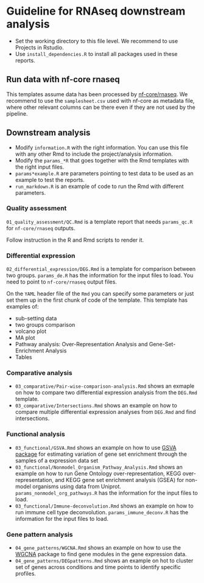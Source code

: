 # Guideline for RNAseq downstream analysis

- Set the working directory to this file level. We recommend to use Projects in Rstudio.
- Use `install_dependencies.R` to install all packages used in these reports.

## Run data with nf-core rnaseq

This templates assume data has been processed by [nf-core/rnaseq](https://nf-co.re/rnaseq/3.14.0/docs/usage).
We recommend to use the `samplesheet.csv` used with nf-core as metadata file, where other relevant columns can be there even if they are not used by the pipeline.

## Downstream analysis

- Modify `information.R` with the right information. You can use this file with any other Rmd to include the project/analysis information.
- Modify the `params_*R` that goes together with the Rmd templates with the right input files.
- `params*example.R` are parameters pointing to test data to be used as an example to test the reports.
- `run_markdown.R` is an example of code to run the Rmd with different parameters.

### Quality assessment

`01_quality_assessment/QC.Rmd` is a template report that needs `params_qc.R` for `nf-core/rnaseq` outputs.
 
Follow instruction in the R and Rmd scripts to render it.

### Differential expression

`02_differential_expression/DEG.Rmd` is a template for comparison between two groups. `params_de.R` has the information for the input files to load. You need to point to `nf-core/rnaseq` output files.

On the `YAML` header file of the `Rmd` you can specify some parameters or just set them up in the first chunk of code of the template. This template has examples of:

- sub-setting data
- two groups comparison
- volcano plot
- MA plot
- Pathway analysis: Over-Representation Analysis and Gene-Set-Enrichment Analysis
- Tables

### Comparative analysis

- `03_comparative/Pair-wise-comparison-analysis.Rmd` shows an exmaple on how to compare two differential expression analysis from the `DEG.Rmd` template.
- `03_comparative/Intersections.Rmd` shows an example on how to compare multiple differential expression analyses from `DEG.Rmd` and find intersections.

### Functional analysis

- `03_functional/GSVA.Rmd` shows an example on how to use [GSVA package](https://bioconductor.org/packages/release/bioc/html/GSVA.html) for estimating variation of gene set enrichment through the samples of a expression data set
- `03_functional/Nonmodel_Organism_Pathway_Analysis.Rmd` shows an example on how to run Gene Ontology over-representation, KEGG over-representation, and KEGG gene set enrichment analysis (GSEA) for non-model organisms using data from Uniprot. `params_nonmodel_org_pathways.R` has the information for the input files to load.
- `03_functional/Immune-deconvolution.Rmd` shows an example on how to run immune cell type deconvolution. `params_immune_deconv.R` has the information for the input files to load.

### Gene pattern analysis

- `04_gene_patterns/WGCNA.Rmd` shows an example on how to use the [WGCNA](https://cran.r-project.org/web/packages/WGCNA/index.html) package to find gene modules in the gene expression data.
- `04_gene_patterns/DEGpatterns.Rmd` shows an example on hot to cluster set of genes across conditions and time points to identify specific profiles.




